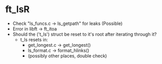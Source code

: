 # ft_lsR

-	Check "ls_funcs.c -> ls_getpath" for leaks (Possible)
-	Error in libft -> ft_itoa
-	Should the ('t_ls') struct be reset to it's root after iterating through it?
	-	t_ls resets in:
		-	get_longest.c	->	get_longest()
		-	ls_format.c		->	format_hlinks()
		-	(possibly other places, double check)
